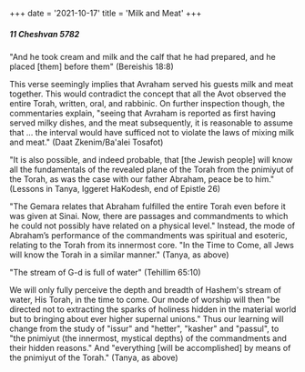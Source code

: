 +++
date = '2021-10-17'
title = 'Milk and Meat'
+++

##### 11 Cheshvan 5782

"And he took cream and milk and the calf that he had prepared, and he placed [them] before them" (Bereishis 18:8)

This verse seemingly implies that Avraham served his guests milk and meat together. This would contradict the concept that all the Avot observed the entire Torah, written, oral, and rabbinic. On further inspection though, the commentaries explain, "seeing that Avraham is reported as first having served milky dishes, and the meat subsequently, it is reasonable to assume that ... the interval would have sufficed not to violate the laws of mixing milk and meat." (Daat Zkenim/Ba'alei Tosafot)

"It is also possible, and indeed probable, that [the Jewish people] will know all the fundamentals of the revealed plane of the Torah from the pnimiyut of the Torah, as was the case with our father Abraham, peace be to him." (Lessons in Tanya, Iggeret HaKodesh, end of Epistle 26)

"The Gemara relates that Abraham fulfilled the entire Torah even before it was given at Sinai. Now, there are passages and commandments to which he could not possibly have related on a physical level." Instead, the mode of Abraham’s performance of the commandments was spiritual and esoteric, relating to the Torah from its innermost core. "In the Time to Come, all Jews will know the Torah in a similar manner." (Tanya, as above)

"The stream of G-d is full of water" (Tehillim 65:10)

We will only fully perceive the depth and breadth of Hashem's stream of water, His Torah, in the time to come. Our mode of worship will then "be directed not to extracting the sparks of holiness hidden in the material world but to bringing about ever higher supernal unions." Thus our learning will change from the study of "issur" and "hetter", "kasher" and "passul", to "the pnimiyut (the innermost, mystical depths) of the commandments and their hidden reasons." And "everything [will be accomplished] by means of the pnimiyut of the Torah." (Tanya, as above)
